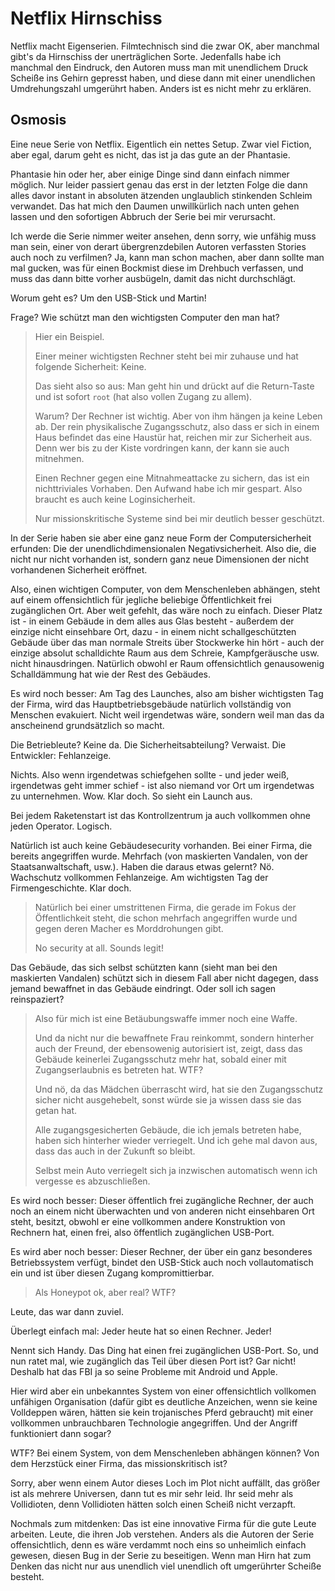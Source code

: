 # Netflix Hirnschiss

Netflix macht Eigenserien.  Filmtechnisch sind die zwar OK, aber manchmal gibt's da Hirnschiss
der unerträglichen Sorte.  Jedenfalls habe ich manchmal den Eindruck, den Autoren muss man
mit unendlichem Druck Scheiße ins Gehirn gepresst haben, und diese dann mit einer unendlichen
Umdrehungszahl umgerührt haben.  Anders ist es nicht mehr zu erklären.

## Osmosis

Eine neue Serie von Netflix.  Eigentlich ein nettes Setup.  Zwar viel Fiction, aber egal, darum geht es nicht,
das ist ja das gute an der Phantasie.

Phantasie hin oder her, aber einige Dinge sind dann einfach nimmer möglich.  Nur leider passiert genau das erst in der
letzten Folge die dann alles davor instant in absoluten ätzenden unglaublich stinkenden Schleim verwandet.
Das hat mich den Daumen unwillkürlich nach unten gehen lassen und den sofortigen Abbruch der Serie bei mir verursacht.

Ich werde die Serie nimmer weiter ansehen, denn sorry, wie unfähig muss man sein, einer von derart übergrenzdebilen
Autoren verfassten Stories auch noch zu verfilmen?  Ja, kann man schon machen, aber dann sollte man mal gucken,
was für einen Bockmist diese im Drehbuch verfassen, und muss das dann bitte vorher ausbügeln, damit das nicht durchschlägt.

Worum geht es?  Um den USB-Stick und Martin!

Frage?  Wie schützt man den wichtigsten Computer den man hat?

> Hier ein Beispiel.
> 
> Einer meiner wichtigsten Rechner steht bei mir zuhause und hat folgende Sicherheit:  Keine.
> 
> Das sieht also so aus:  Man geht hin und drückt auf die Return-Taste und ist sofort `root`
> (hat also vollen Zugang zu allem).
> 
> Warum?  Der Rechner ist wichtig.  Aber von ihm hängen ja keine Leben ab.
> Der rein physikalische Zugangsschutz, also dass er sich in einem Haus befindet das eine Haustür hat,
> reichen mir zur Sicherheit aus.  Denn wer bis zu der Kiste vordringen kann, der kann sie auch mitnehmen.
>
> Einen Rechner gegen eine Mitnahmeattacke zu sichern, das ist ein nichttriviales Vorhaben.
> Den Aufwand habe ich mir gespart.  Also braucht es auch keine Loginsicherheit.
>
> Nur missionskritische Systeme sind bei mir deutlich besser geschützt.

In der Serie haben sie aber eine ganz neue Form der Computersicherheit erfunden:
Die der unendlichdimensionalen Negativsicherheit.  Also die, die nicht nur nicht vorhanden ist,
sondern ganz neue Dimensionen der nicht vorhandenen Sicherheit eröffnet.

Also, einen wichtigen Computer, von dem Menschenleben abhängen, steht auf einem offensichtlich für
jegliche beliebige Öffentlichkeit frei zugänglichen Ort.  Aber weit gefehlt, das wäre noch zu einfach.
Dieser Platz ist - in einem Gebäude in dem alles aus Glas besteht - außerdem der einzige nicht einsehbare Ort,
dazu - in einem nicht schallgeschützten Gebäude über das man normale Streits über Stockwerke hin hört -
auch der einzige absolut schalldichte Raum aus dem Schreie, Kampfgeräusche usw. nicht hinausdringen.
Natürlich obwohl er Raum offensichtlich genausowenig Schalldämmung hat wie der Rest des Gebäudes.

Es wird noch besser:  Am Tag des Launches, also am bisher wichtigsten Tag der Firma,
wird das Hauptbetriebsgebäude natürlich vollständig von Menschen evakuiert.
Nicht weil irgendetwas wäre, sondern weil man das da anscheinend grundsätzlich so macht.

Die Betriebleute?  Keine da.   Die Sicherheitsabteilung?  Verwaist.  Die Entwickler:  Fehlanzeige.

Nichts.  Also wenn irgendetwas schiefgehen sollte - und jeder weiß, irgendetwas geht immer schief -
ist also niemand vor Ort um irgendetwas zu unternehmen.  Wow.  Klar doch.  So sieht ein Launch aus.

Bei jedem Raketenstart ist das Kontrollzentrum ja auch vollkommen ohne jeden Operator.  Logisch.

Natürlich ist auch keine Gebäudesecurity vorhanden.  Bei einer Firma, die bereits angegriffen wurde.
Mehrfach (von maskierten Vandalen, von der Staatsanwaltschaft, usw.).  Haben die daraus etwas gelernt?  Nö.
Wachschutz vollkommen Fehlanzeige.  Am wichtigsten Tag der Firmengeschichte.  Klar doch.

> Natürlich bei einer umstrittenen Firma, die gerade im Fokus der Öffentlichkeit steht,
> die schon mehrfach angegriffen wurde und gegen deren Macher es Morddrohungen gibt.
>
> No security at all.  Sounds legit!

Das Gebäude, das sich selbst schützten kann (sieht man bei den maskierten Vandalen)
schützt sich in diesem Fall aber nicht dagegen, dass jemand bewaffnet in das Gebäude eindringt.
Oder soll ich sagen reinspaziert?

> Also für mich ist eine Betäubungswaffe immer noch eine Waffe.
>
> Und da nicht nur die bewaffnete Frau reinkommt, sondern hinterher auch der Freund,
> der ebensowenig autorisiert ist, zeigt, dass das Gebäude keinerlei Zugangsschutz mehr hat,
> sobald einer mit Zugangserlaubnis es betreten hat.  WTF?
>
> Und nö, da das Mädchen überrascht wird, hat sie den Zugangsschutz sicher nicht ausgehebelt,
> sonst würde sie ja wissen dass sie das getan hat.
>
> Alle zugangsgesicherten Gebäude, die ich jemals betreten habe, haben sich hinterher wieder verriegelt.
> Und ich gehe mal davon aus, dass das auch in der Zukunft so bleibt.
>
> Selbst mein Auto verriegelt sich ja inzwischen automatisch wenn ich vergesse es abzuschließen.

Es wird noch besser:  Dieser öffentlich frei zugängliche Rechner, der auch noch an einem nicht überwachten
und von anderen nicht einsehbaren Ort steht, besitzt, obwohl er eine vollkommen andere Konstruktion von Rechnern hat,
einen frei, also öffentlich zugänglichen USB-Port.

Es wird aber noch besser:  Dieser Rechner, der über ein ganz besonderes Betriebssystem verfügt,
bindet den USB-Stick auch noch vollautomatisch ein und ist über diesen Zugang kompromittierbar.

> Als Honeypot ok, aber real?  WTF?

Leute, das war dann zuviel.

Überlegt einfach mal:  Jeder heute hat so einen Rechner.  Jeder!

Nennt sich Handy.  Das Ding hat einen frei zugänglichen USB-Port.  So, und nun ratet mal, wie zugänglich das Teil
über diesen Port ist?  Gar nicht!  Deshalb hat das FBI ja so seine Probleme mit Android und Apple.

Hier wird aber ein unbekanntes System von einer offensichtlich vollkomen unfähigen Organisation (dafür gibt es
deutliche Anzeichen, wenn sie keine Volldeppen wären, hätten sie kein trojanisches Pferd gebraucht) mit einer vollkommen
unbrauchbaren Technologie angegriffen.  Und der Angriff funktioniert dann sogar?

WTF?  Bei einem System, von dem Menschenleben abhängen können?  Von dem Herzstück einer Firma, das missionskritisch ist?

Sorry, aber wenn einem Autor dieses Loch im Plot nicht auffällt, das größer ist als mehrere Universen,
dann tut es mir sehr leid.  Ihr seid mehr als Vollidioten, denn Vollidioten hätten solch einen Scheiß nicht verzapft.

Nochmals zum mitdenken:  Das ist eine innovative Firma für die gute Leute arbeiten.  Leute, die ihren Job verstehen.
Anders als die Autoren der Serie offensichtlich, denn es wäre verdammt noch eins so unheimlich einfach gewesen,
diesen Bug in der Serie zu beseitigen.  Wenn man Hirn hat zum Denken das nicht nur aus unendlich viel unendlich oft umgerührter Scheiße besteht.
